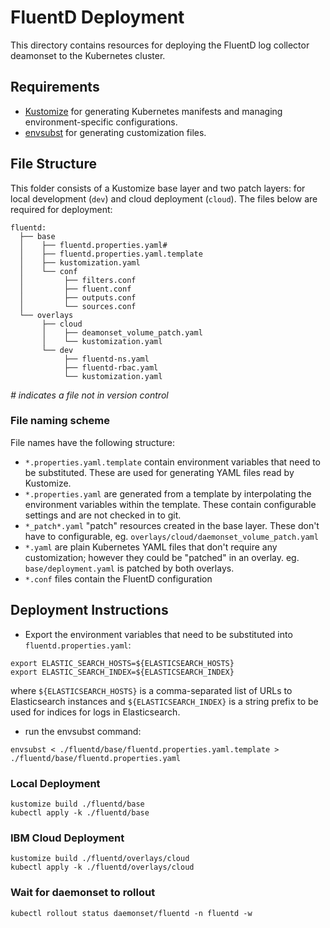 # FluentD Deployment

This directory contains resources for deploying the FluentD log collector deamonset to the Kubernetes cluster.

## Requirements
- [Kustomize](https://kubectl.docs.kubernetes.io/installation/kustomize/) for generating Kubernetes manifests and managing environment-specific configurations.
- [envsubst](https://linux.die.net/man/1/envsubst) for generating customization files.

## File Structure
This folder consists of a Kustomize base layer and two patch layers: for local development (`dev`) and cloud deployment (`cloud`).
The files below are required for deployment:

```
fluentd:
  ├── base
  │    ├── fluentd.properties.yaml#
  │    ├── fluentd.properties.yaml.template
  │    ├── kustomization.yaml
  │    └── conf
  │         ├── filters.conf
  │         ├── fluent.conf
  │         ├── outputs.conf
  │         └── sources.conf
  └── overlays
       ├── cloud
       │    ├── deamonset_volume_patch.yaml
       │    └── kustomization.yaml 
       └── dev
            ├── fluentd-ns.yaml
            ├── fluentd-rbac.yaml
            └── kustomization.yaml 
 ```
_# indicates a file not in version control_

### File naming scheme
File names have the following structure:

- `*.properties.yaml.template` contain environment variables that need to be substituted. These are used for generating YAML files read by Kustomize.
- `*.properties.yaml` are generated from a template by interpolating the environment variables within the template. These contain configurable settings and are not checked in to git.
- `*_patch*.yaml` "patch" resources created in the base layer. These don't have to configurable, eg. `overlays/cloud/daemonset_volume_patch.yaml`
- `*.yaml` are plain Kubernetes YAML files that don't require any customization; however they could be "patched" in an overlay. eg. `base/deployment.yaml` is patched by both overlays.
- `*.conf` files contain the FluentD configuration

## Deployment Instructions
- Export the environment variables that need to be substituted into `fluentd.properties.yaml`:

```
export ELASTIC_SEARCH_HOSTS=${ELASTICSEARCH_HOSTS}
export ELASTIC_SEARCH_INDEX=${ELASTICSEARCH_INDEX}
```
where `${ELASTICSEARCH_HOSTS}` is a comma-separated list of URLs to Elasticsearch instances and `${ELASTICSEARCH_INDEX}` is a string prefix to be used for indices for logs in Elasticsearch.

- run the envsubst command:
```
envsubst < ./fluentd/base/fluentd.properties.yaml.template > ./fluentd/base/fluentd.properties.yaml
```

### Local Deployment
```
kustomize build ./fluentd/base
kubectl apply -k ./fluentd/base
```

### IBM Cloud Deployment
```
kustomize build ./fluentd/overlays/cloud
kubectl apply -k ./fluentd/overlays/cloud
```

### Wait for daemonset to rollout

```kubectl rollout status daemonset/fluentd -n fluentd -w```
